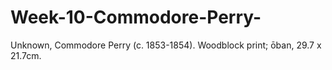 # Week-10-Commodore-Perry-
Unknown, Commodore Perry (c. 1853-1854). Woodblock print; ōban, 29.7 x 21.7cm.
